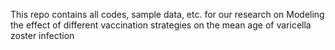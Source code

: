 This repo contains all codes, sample data, etc. for our research on Modeling the effect of different vaccination strategies on the mean age of varicella zoster infection

